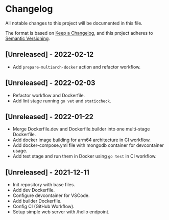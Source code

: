 # Changelog
All notable changes to this project will be documented in this file.

The format is based on [Keep a Changelog](https://keepachangelog.com/en/1.0.0/),
and this project adheres to [Semantic Versioning](https://semver.org/spec/v2.0.0.html).

## [Unreleased] - 2022-02-12
- Add `prepare-multiarch-docker` action and refactor workflow.

## [Unreleased] - 2022-02-03
- Refactor workflow and Dockerfile.
- Add lint stage running `go vet` and `staticcheck`.

## [Unreleased] - 2022-01-22
- Merge Dockerfile.dev and Dockerfile.builder into one multi-stage Dockerfile.
- Add docker image building for arm64 architecture in CI workflow.
- Add docker-compose.yml file with mongodb container for devcontainer usage.
- Add test stage and run them in Docker using `go test` in CI workflow.

## [Unreleased] - 2021-12-11
- Init repository with base files.
- Add dev Dockerfile.
- Configure devcontainer for VSCode.
- Add builder Dockerfile.
- Config CI (GitHub Workflow).
- Setup simple web server with /hello endpoint.
